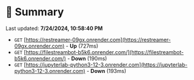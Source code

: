 # 📖 Summary
Last updated: **7/24/2024, 10:58:40 PM**

- `GET` [https://restreamer-09gx.onrender.com](https://restreamer-09gx.onrender.com) - **Up** (727ms)
- `GET` [https://filestreambot-b5k6.onrender.com/](https://filestreambot-b5k6.onrender.com/) - **Down** (190ms)
- `GET` [https://jupyterlab-python3-12-3.onrender.com](https://jupyterlab-python3-12-3.onrender.com) - **Down** (193ms)
